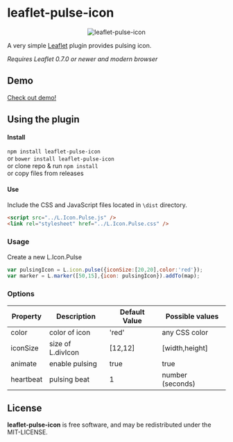 leaflet-pulse-icon
=====================
<div style="text-align:center" align="center">
  <img src="http://mapshakers.github.io/projects/leaflet-pulse-icon/leaflet-pulsing-icon.gif" alt="leaflet-pulse-icon" />
</div>

A very simple [Leaflet](http://leafletjs.com) plugin provides pulsing icon.

*Requires Leaflet 0.7.0 or newer and modern browser*

## Demo
[Check out demo!](http://mapshakers.github.io/projects/leaflet-pulse-icon)
## Using the plugin
#### Install
`npm install leaflet-pulse-icon` </br>
or `bower install leaflet-pulse-icon` </br>
or  clone repo & run `npm install` </br>
or  copy files from releases 

#### Use
Include the CSS and JavaScript files located in ```\dist``` directory.
```html
<script src="../L.Icon.Pulse.js" />
<link rel="stylesheet" href="../L.Icon.Pulse.css" />
```

### Usage
Create a new L.Icon.Pulse

```javascript
var pulsingIcon = L.icon.pulse({iconSize:[20,20],color:'red'});
var marker = L.marker([50,15],{icon: pulsingIcon}).addTo(map);
```
### Options
| Property        | Description            | Default Value | Possible  values         |
| --------------- | ---------------------- | ------------- | ------------------------ |
| color           | color of icon          | 'red'         | any CSS color            |
| iconSize        | size of L.divIcon      | [12,12]       | <Point> [width,height]   |
| animate         | enable pulsing         | true          | true||false            |
| heartbeat       | pulsing beat           | 1             | number (seconds)         |

## License
**leaflet-pulse-icon** is free software, and may be redistributed under the MIT-LICENSE.

